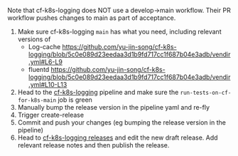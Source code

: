 Note that cf-k8s-logging does NOT use a develop->main workflow. Their PR workflow pushes changes to main as part of acceptance.

1. Make sure cf-k8s-logging `main` has what you need, including relevant versions of
    - Log-cache https://github.com/yu-jin-song/cf-k8s-logging/blob/5c0e089d23eedaa3d1b9fd717cc1f687b04e3adb/vendir.yml#L6-L9
    - fluentd https://github.com/yu-jin-song/cf-k8s-logging/blob/5c0e089d23eedaa3d1b9fd717cc1f687b04e3adb/vendir.yml#L10-L13
1. Head to the [cf-k8s-logging](https://release-integration.ci.cf-app.com/teams/main/pipelines/cf-k8s-logging-validation) pipeline and make sure the `run-tests-on-cf-for-k8s-main` job is green
1. Manually bump the release version in the pipeline yaml and re-fly
1. Trigger create-release
1. Commit and push your changes (eg bumping the release version in the pipeline)
1. Head to [cf-k8s-logging releases](https://github.com/yu-jin-song/cf-k8s-logging/releases) and edit the new draft release. Add relevant release notes and then publish the release.
